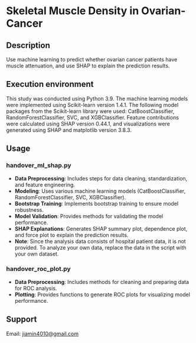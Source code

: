 # Skeletal Muscle Density in Ovarian-Cancer

## Description
Use machine learning to predict whether ovarian cancer patients have muscle attenuation, and use SHAP to explain the prediction results.

## Execution environment
This study was conducted using Python 3.9. The machine learning models were implemented using Scikit-learn version 1.4.1. The following model packages from the Scikit-learn library were used: CatBoostClassifier, RandomForestClassifier, SVC, and XGBClassifier. Feature contributions were calculated using SHAP version 0.44.1, and visualizations were generated using SHAP and matplotlib version 3.8.3.

## Usage
### handover_ml_shap.py
- **Data Preprocessing**: Includes steps for data cleaning, standardization, and feature engineering.
- **Modeling**: Uses various machine learning models (CatBoostClassifier, RandomForestClassifier, SVC, XGBClassifier).
- **Bootstrap Training**: Implements bootstrap training to ensure model robustness.
- **Model Validation**: Provides methods for validating the model performance.
- **SHAP Explanations**: Generates SHAP summary plot, dependence plot, and force plot to explain the prediction results.
- **Note**: Since the analysis data consists of hospital patient data, it is not provided. To analyze your own data, replace the data in the script with your own dataset.

### handover_roc_plot.py
- **Data Preprocessing**: Includes methods for cleaning and preparing data for ROC analysis.
- **Plotting**: Provides functions to generate ROC plots for visualizing model performance.

## Support
Email: jiamin4010@gmail.com
